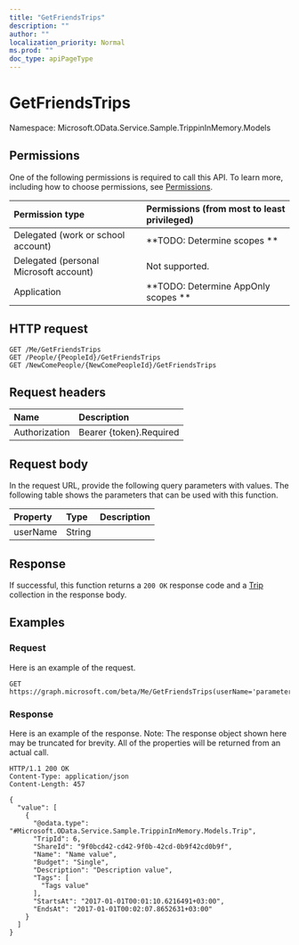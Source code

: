```yaml
---
title: "GetFriendsTrips"
description: ""
author: ""
localization_priority: Normal
ms.prod: ""
doc_type: apiPageType
---
```


# GetFriendsTrips

Namespace: Microsoft.OData.Service.Sample.TrippinInMemory.Models



## Permissions
One of the following permissions is required to call this API. To learn more, including how to choose permissions, see [Permissions](/concepts/permissions-reference.md).

|Permission type|Permissions (from most to least privileged)|
|:---|:---|
|Delegated (work or school account)|**TODO: Determine scopes **|
|Delegated (personal Microsoft account)|Not supported.|
|Application|**TODO: Determine AppOnly scopes **|

## HTTP request
<!-- {
  "blockType": "ignored"
}
-->
``` http
GET /Me/GetFriendsTrips
GET /People/{PeopleId}/GetFriendsTrips
GET /NewComePeople/{NewComePeopleId}/GetFriendsTrips
```

## Request headers
|Name|Description|
|:---|:---|
|Authorization|Bearer {token}.Required|

## Request body
In the request URL, provide the following query parameters with values.
The following table shows the parameters that can be used with this function.

|Property|Type|Description|
|:---|:---|:---|
|userName|String||



## Response
If successful, this function returns a `200 OK` response code and a [Trip](../resources/microsoft.odata.service.sample.trippininmemory.models-trip.md) collection in the response body.

## Examples

### Request
Here is an example of the request.
<!-- {
  "blockType": "request",
  "name": "person_getfriendstrips"
}
-->
``` http
GET https://graph.microsoft.com/beta/Me/GetFriendsTrips(userName='parameterValue')
```

### Response
Here is an example of the response. Note: The response object shown here may be truncated for brevity. All of the properties will be returned from an actual call.
<!-- {
  "blockType": "response",
  "truncated": true,
  "@odata.type": "collection(microsoft.odata.service.sample.trippininmemory.models.trip)"
}
-->
``` http
HTTP/1.1 200 OK
Content-Type: application/json
Content-Length: 457

{
  "value": [
    {
      "@odata.type": "#Microsoft.OData.Service.Sample.TrippinInMemory.Models.Trip",
      "TripId": 6,
      "ShareId": "9f0bcd42-cd42-9f0b-42cd-0b9f42cd0b9f",
      "Name": "Name value",
      "Budget": "Single",
      "Description": "Description value",
      "Tags": [
        "Tags value"
      ],
      "StartsAt": "2017-01-01T00:01:10.6216491+03:00",
      "EndsAt": "2017-01-01T00:02:07.8652631+03:00"
    }
  ]
}
```

